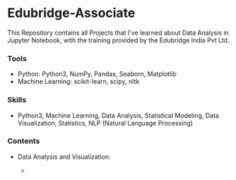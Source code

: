 # Edubridge-Associate
This Repository contains all Projects that I've learned about Data Analysis in Jupyter Notebook, with the training provided by the Edubridge India Pvt Ltd.

### Tools
* Python: Python3, NumPy, Pandas, Seaborn, Matplotlib
* Machine Learning: scikit-learn, scipy, nltk

### Skills
* Python3, Machine Learning, Data Analysis, Statistical Modeling, Data Visualization, Statistics, NLP (Natural Language Processing)

### Contents

* Data Analysis and Visualization:
   
   * <a href="">            </a>  
   
   
